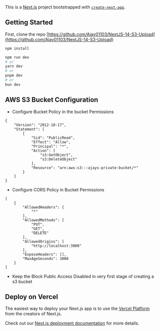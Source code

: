 This is a [Next.js](https://nextjs.org) project bootstrapped with [`create-next-app`](https://nextjs.org/docs/app/api-reference/cli/create-next-app).

## Getting Started

First, clone the repo [https://github.com/Ajay01103/NextJS-14-S3-Upload](https://github.com/Ajay01103/NextJS-14-S3-Upload)

```bash
npm install

npm run dev
# or
yarn dev
# or
pnpm dev
# or
bun dev
```

## AWS S3 Bucket Configuration

- Configure Bucket Policy in the bucket Permissions

```
{
    "Version": "2012-10-17",
    "Statement": [
        {
            "Sid": "PublicRead",
            "Effect": "Allow",
            "Principal": "*",
            "Action": [
                "s3:GetObject",
                "s3:DeleteObject"
            ],
            "Resource": "arn:aws:s3:::ajays-private-bucket/*"
        }
    ]
}
```

- Configure CORS Policy in Bucket Permissions

```
[
    {
        "AllowedHeaders": [
            "*"
        ],
        "AllowedMethods": [
            "PUT",
            "GET",
            "DELETE"
        ],
        "AllowedOrigins": [
            "http://localhost:3000"
        ],
        "ExposeHeaders": [],
        "MaxAgeSeconds": 3000
    }
]
```

- Keep the Block Public Access Disabled in very first stage of creating a s3 bucket

## Deploy on Vercel

The easiest way to deploy your Next.js app is to use the [Vercel Platform](https://vercel.com/new?utm_medium=default-template&filter=next.js&utm_source=create-next-app&utm_campaign=create-next-app-readme) from the creators of Next.js.

Check out our [Next.js deployment documentation](https://nextjs.org/docs/app/building-your-application/deploying) for more details.

